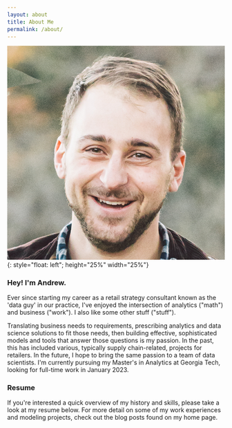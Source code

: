 ```yaml
---
layout: about
title: About Me
permalink: /about/
---
```


![headshot](images/headshot.jpeg){: style="float: left"; height="25%" width="25%"}

### Hey! I'm Andrew.

Ever since starting my career as a retail strategy consultant known as the 'data guy' in our practice, I've enjoyed the intersection of analytics ("math") and business ("work"). I also like some other stuff ("stuff").

Translating business needs to requirements, prescribing analytics and data science solutions to fit those needs, then building effective, sophisticated models and tools that answer those questions is my passion. In the past, this has included various, typically supply chain-related, projects for retailers. In the future, I hope to bring the same passion to a team of data scientists. I'm currently pursuing my Master's in Analytics at Georgia Tech, looking for full-time work in January 2023.

### Resume

If you're interested a quick overview of my history and skills, please take a look at my resume below. For more detail on some of my work experiences and modeling projects, check out the blog posts found on my home page.

